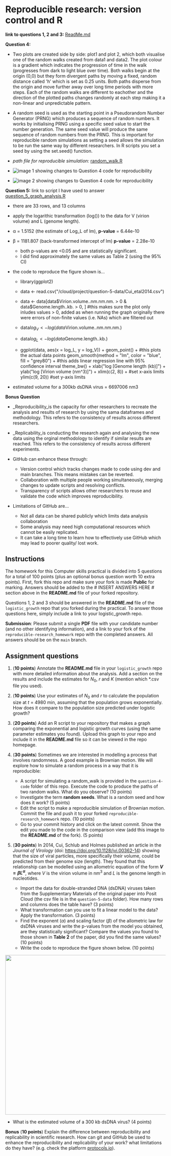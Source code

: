 # Reproducible research: version control and R

**link to questions 1, 2 and 3:** [ReadMe.md](README.md)

**Question 4:**
- Two plots are created side by side: plot1 and plot 2, which both visualise one of the random walks created from data1 and data2. The plot colour is a gradient which indicates the progression of time in the walk (progresses from dark to light blue over time). Both walks begin at the origin (0,0) but they form divergent paths by moving a fixed, random distance called 'h' which is set as 0.25 units. Both paths disperse from the origin and move further away over long time periods with more steps. Each of the random walks are different to eachother and the direction of the plotted paths changes randomly at each step making it a non-linear and unpredictable pattern.


- A random seed is used as the starting point in a Pseudorandom Number Generator (PRNG) which produces a sequence of random numbers. It works by initialising PRNG using a specific seed value to start the number generation. The same seed value will produce the same sequence of random numbers from the PRNG. This is important for reproducible random simulations as setting a seed allows the simulation to be run the same way by different researchers. In R scripts you set a seed by using the set.seed() function.

- _path file for reproducible simulation:_ [random_walk.R](question-4-code/random_walk.R)

- ![image 1 showing changes to Question 4 code for reproducibility](question4.jpg)
- ![image 2 showing changes to Question 4 code for reproducibility](question4_photo2.jpg)

**Question 5:** link to script I have used to answer [question_5_graph_analysis.R](question_5_graph_analysis.R)
- there are 33 rows, and 13 columns

- apply the logarithic transformation (log()) to the data for V (virion volume) and L (genome length).

- α = 1.5152 (the estimate of Log_L of lm), **p-value** = 6.44e-10
- β = 1181.807 (back-transformed intercept of lm) **p-value** = 2.28e-10
     - both p-values are <0.05 and are statistically significant.
     - I did find approximately the same values as Table 2 (using the 95% CI)
 
- the code to reproduce the figure shown is...
     - library(ggplot2)
     - data <- read.csv("/cloud/project/question-5-data/Cui_etal2014.csv")
     - data <- data[data$Virion.volume..nm.nm.nm. > 0 & data$Genome.length..kb. > 0, ] #this makes sure the plot only inludes values > 0, added as when running the graph originally there were errors of non-finite values (i.e. NAs) which are filtered out
     - data$log_V <- log(data$Virion.volume..nm.nm.nm.)
     - data$log_L <- log(data$Genome.length..kb.)

     - ggplot(data, aes(x = log_L, y = log_V)) + 
        geom_point() +  #this plots the actual data points
        geom_smooth(method = "lm", color = "blue", fill = "grey80") +  #this adds linear regression line with 95% confidence interval
        theme_bw() + 
        xlab("log [Genome length (kb)]") + 
        ylab("log [Virion volume (nm^3)]") + 
        xlim(c(2, 8)) +  #set x-axis limits
        ylim(c(9, 20)) #set y-axis limits

- estimated volume for a 300kb dsDNA virus = 6697006 nm3

**Bonus Question**
- _Reproducibility_is the capacity for other researchers to recreate the analysis and results of research by using the sama dataframes and methodology. This refers to the consistency of results across different researchers.
- _Replicability_is conducting the research again and analysing the new data using the orginal methodology to identify if similar results are reached. This refers to the consistency of results across different experiments.
  
- GitHub can enhance these through:
     - Version control which tracks changes made to code using dev and main branches. This means mistakes can be reverted.
     - Collaboration with multiple people working simultaneously, merging changes to update scripts and resolving conflicts.
     - Transparency of scripts allows other researchers to reuse and validate the code which improves reproducibility.
 
- Limitations of GitHub are...
     - Not all data can be shared publicly which limits data analysis collaboration
     - Some analysis may need high computational resources which cannot be easily replicated.
     - It can take a long time to learn how to effectively use GitHub which may lead to poorer quality/ lost work.

       
## Instructions

The homework for this Computer skills practical is divided into 5 questions for a total of 100 points (plus an optional bonus question worth 10 extra points). First, fork this repo and make sure your fork is made **Public** for marking. Answers should be added to the # INSERT ANSWERS HERE # section above in the **README.md** file of your forked repository.

Questions 1, 2 and 3 should be answered in the **README.md** file of the `logistic_growth` repo that you forked during the practical. To answer those questions here, simply include a link to your logistic_growth repo.

**Submission**: Please submit a single **PDF** file with your candidate number (and no other identifying information), and a link to your fork of the `reproducible-research_homework` repo with the completed answers. All answers should be on the `main` branch.

## Assignment questions 

1) (**10 points**) Annotate the **README.md** file in your `logistic_growth` repo with more detailed information about the analysis. Add a section on the results and include the estimates for $N_0$, $r$ and $K$ (mention which *.csv file you used).
   
2) (**10 points**) Use your estimates of $N_0$ and $r$ to calculate the population size at $t$ = 4980 min, assuming that the population grows exponentially. How does it compare to the population size predicted under logistic growth? 

3) (**20 points**) Add an R script to your repository that makes a graph comparing the exponential and logistic growth curves (using the same parameter estimates you found). Upload this graph to your repo and include it in the **README.md** file so it can be viewed in the repo homepage.
   
4) (**30 points**) Sometimes we are interested in modelling a process that involves randomness. A good example is Brownian motion. We will explore how to simulate a random process in a way that it is reproducible:

   - A script for simulating a random_walk is provided in the `question-4-code` folder of this repo. Execute the code to produce the paths of two random walks. What do you observe? (10 points)
   - Investigate the term **random seeds**. What is a random seed and how does it work? (5 points)
   - Edit the script to make a reproducible simulation of Brownian motion. Commit the file and push it to your forked `reproducible-research_homework` repo. (10 points)
   - Go to your commit history and click on the latest commit. Show the edit you made to the code in the comparison view (add this image to the **README.md** of the fork). (5 points)

5) (**30 points**) In 2014, Cui, Schlub and Holmes published an article in the *Journal of Virology* (doi: https://doi.org/10.1128/jvi.00362-14) showing that the size of viral particles, more specifically their volume, could be predicted from their genome size (length). They found that this relationship can be modelled using an allometric equation of the form **$`V = \beta L^{\alpha}`$**, where $`V`$ is the virion volume in nm<sup>3</sup> and $`L`$ is the genome length in nucleotides.

   - Import the data for double-stranded DNA (dsDNA) viruses taken from the Supplementary Materials of the original paper into Posit Cloud (the csv file is in the `question-5-data` folder). How many rows and columns does the table have? (3 points)
   - What transformation can you use to fit a linear model to the data? Apply the transformation. (3 points)
   - Find the exponent ($\alpha$) and scaling factor ($\beta$) of the allometric law for dsDNA viruses and write the p-values from the model you obtained, are they statistically significant? Compare the values you found to those shown in **Table 2** of the paper, did you find the same values? (10 points)
   - Write the code to reproduce the figure shown below. (10 points)

  <p align="center">
     <img src="https://github.com/josegabrielnb/reproducible-research_homework/blob/main/question-5-data/allometric_scaling.png" width="600" height="500">
  </p>

  - What is the estimated volume of a 300 kb dsDNA virus? (4 points)

**Bonus** (**10 points**) Explain the difference between reproducibility and replicability in scientific research. How can git and GitHub be used to enhance the reproducibility and replicability of your work? what limitations do they have? (e.g. check the platform [protocols.io](https://www.protocols.io/)).
